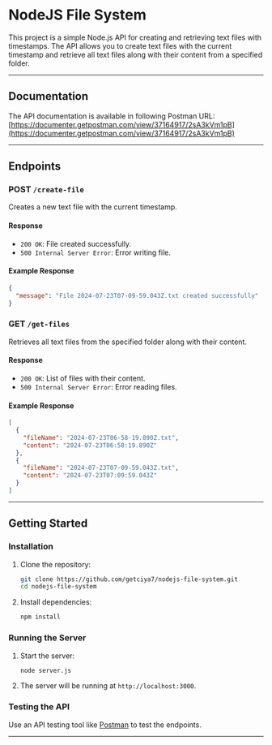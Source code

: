# NodeJS File System

This project is a simple Node.js API for creating and retrieving text files with timestamps. The API allows you to create text files with the current timestamp and retrieve all text files along with their content from a specified folder.

---

## Documentation

The API documentation is available in following Postman URL: [https://documenter.getpostman.com/view/37164917/2sA3kVm1pB](https://documenter.getpostman.com/view/37164917/2sA3kVm1pB)

---

## Endpoints

### POST `/create-file`

Creates a new text file with the current timestamp.

#### Response

- `200 OK`: File created successfully.
- `500 Internal Server Error`: Error writing file.

#### Example Response

```json
{
  "message": "File 2024-07-23T07-09-59.043Z.txt created successfully"
}
```

### GET `/get-files`

Retrieves all text files from the specified folder along with their content.

#### Response

- `200 OK`: List of files with their content.
- `500 Internal Server Error`: Error reading files.

#### Example Response

```json
[
  {
    "fileName": "2024-07-23T06-58-19.890Z.txt",
    "content": "2024-07-23T06:58:19.890Z"
  },
  {
    "fileName": "2024-07-23T07-09-59.043Z.txt",
    "content": "2024-07-23T07:09:59.043Z"
  }
]
```

---

## Getting Started

### Installation

1. Clone the repository:

   ```sh
   git clone https://github.com/getciya7/nodejs-file-system.git
   cd nodejs-file-system
   ```

2. Install dependencies:

   ```sh
   npm install
   ```

### Running the Server

1. Start the server:

   ```sh
   node server.js
   ```

2. The server will be running at `http://localhost:3000`.

### Testing the API

Use an API testing tool like [Postman](https://www.postman.com/) to test the endpoints.

---
